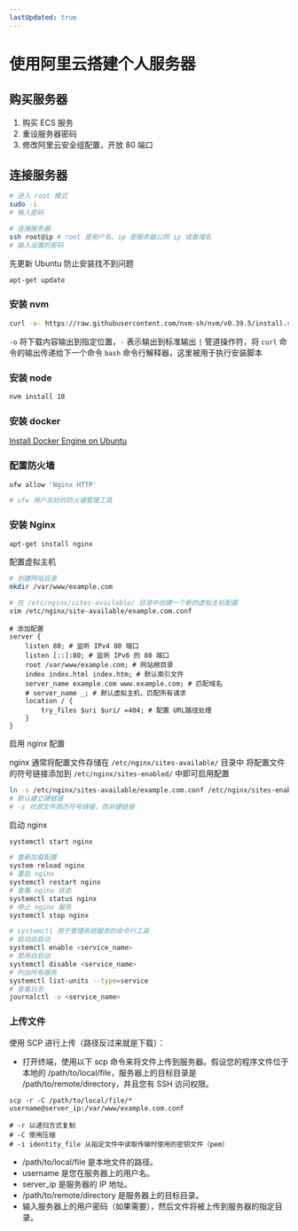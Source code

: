 ```yaml
---
lastUpdated: true
---
```


# 使用阿里云搭建个人服务器

## 购买服务器

1. 购买 ECS 服务
2. 重设服务器密码
3. 修改阿里云安全组配置，开放 80 端口

## 连接服务器

```bash
# 进入 root 模式
sudo -i
# 输入密码

# 连接服务器
ssh root@ip # root 是用户名，ip 是服务器公网 ip 或者域名
# 输入设置的密码
```

先更新 Ubuntu 防止安装找不到问题

```bash
apt-get update
```

### 安装 nvm

```bash
curl -o- https://raw.githubusercontent.com/nvm-sh/nvm/v0.39.5/install.sh | bash
```

`-o` 将下载内容输出到指定位置，`-` 表示输出到标准输出
`|` 管道操作符，将 `curl` 命令的输出传递给下一个命令
`bash` 命令行解释器，这里被用于执行安装脚本

### 安装 node

```bash
nvm install 18
```

### 安装 docker

[Install Docker Engine on Ubuntu](https://docs.docker.com/engine/install/ubuntu/#install-using-the-repository)

### 配置防火墙

```bash
ufw allow 'Nginx HTTP'

# ufw 用户友好的防火墙管理工具
```

### 安装 Nginx

```bash
apt-get install nginx
```

配置虚拟主机

```bash
# 创建网站目录
mkdir /var/www/example.com

# 在 /etc/nginx/sites-available/ 目录中创建一个新的虚拟主机配置
vim /etc/nginx/site-available/example.com.conf
```

```nginx
# 添加配置
server {
    listen 80; # 监听 IPv4 80 端口
    listen [::]:80; # 监听 IPv6 的 80 端口
    root /var/www/example.com; # 网站根目录
    index index.html index.htm; # 默认索引文件
    server_name example.com www.example.com; # 匹配域名
    # server_name _; # 默认虚拟主机，匹配所有请求
    location / {
        try_files $uri $uri/ =404; # 配置 URL路径处理
    }
}
```

启用 nginx 配置

nginx 通常将配置文件存储在 `/etc/nginx/sites-available/` 目录中
将配置文件的符号链接添加到 `/etc/nginx/sites-enabled/` 中即可启用配置

```bash
ln -s /etc/nginx/sites-available/example.com.conf /etc/nginx/sites-enabled/
# 默认建立硬链接
# -s 对源文件简历符号链接，而非硬链接
```

启动 nginx

```bash
systemctl start nginx

# 重新加载配置
system reload nginx
# 重启 nginx
systemctl restart nginx
# 查看 nginx 状态
systemctl status nginx
# 停止 nginx 服务
systemctl stop nginx

# systemctl 用于管理系统服务的命令行工具
# 启动自启动
systemctl enable <service_name>
# 禁用自启动
systemctl disable <service_name>
# 列出所有服务
systemctl list-units --type=service
# 查看日志
journalctl -u <service_name>
```

### 上传文件

使用 SCP 进行上传（路径反过来就是下载）：

- 打开终端，使用以下 scp 命令来将文件上传到服务器。假设您的程序文件位于本地的 /path/to/local/file，服务器上的目标目录是 /path/to/remote/directory，并且您有 SSH 访问权限。

```
scp -r -C /path/to/local/file/* username@server_ip:/var/www/example.com.conf

# -r 以递归方式复制
# -C 使用压缩
# -i identity_file 从指定文件中读取传输时使用的密钥文件（pem）
```

- /path/to/local/file 是本地文件的路径。
- username 是您在服务器上的用户名。
- server_ip 是服务器的 IP 地址。
- /path/to/remote/directory 是服务器上的目标目录。
- 输入服务器上的用户密码（如果需要），然后文件将被上传到服务器的指定目录。
